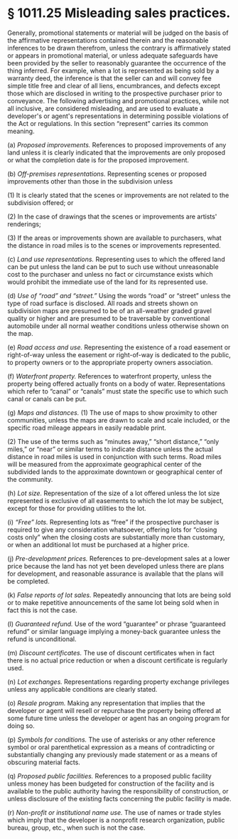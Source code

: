 # § 1011.25   Misleading sales practices.

Generally, promotional statements or material will be judged on the basis of the affirmative representations contained therein and the reasonable inferences to be drawn therefrom, unless the contrary is affirmatively stated or appears in promotional material, or unless adequate safeguards have been provided by the seller to reasonably guarantee the occurrence of the thing inferred. For example, when a lot is represented as being sold by a warranty deed, the inference is that the seller can and will convey fee simple title free and clear of all liens, encumbrances, and defects except those which are disclosed in writing to the prospective purchaser prior to conveyance. The following advertising and promotional practices, while not all inclusive, are considered misleading, and are used to evaluate a developer's or agent's representations in determining possible violations of the Act or regulations. In this section “represent” carries its common meaning.


(a) *Proposed improvements.* References to proposed improvements of any land unless it is clearly indicated that the improvements are only proposed or what the completion date is for the proposed improvement.


(b) *Off-premises representations.* Representing scenes or proposed improvements other than those in the subdivision unless


(1) It is clearly stated that the scenes or improvements are not related to the subdivision offered; or


(2) In the case of drawings that the scenes or improvements are artists' renderings;


(3) If the areas or improvements shown are available to purchasers, what the distance in road miles is to the scenes or improvements represented.


(c) *Land use representations.* Representing uses to which the offered land can be put unless the land can be put to such use without unreasonable cost to the purchaser and unless no fact or circumstance exists which would prohibit the immediate use of the land for its represented use.


(d) *Use of “road” and “street.”* Using the words “road” or “street” unless the type of road surface is disclosed. All roads and streets shown on subdivision maps are presumed to be of an all-weather graded gravel quality or higher and are presumed to be traversable by conventional automobile under all normal weather conditions unless otherwise shown on the map.


(e) *Road access and use.* Representing the existence of a road easement or right-of-way unless the easement or right-of-way is dedicated to the public, to property owners or to the appropriate property owners association.


(f) *Waterfront property.* References to waterfront property, unless the property being offered actually fronts on a body of water. Representations which refer to “canal” or “canals” must state the specific use to which such canal or canals can be put.


(g) *Maps and distances.* (1) The use of maps to show proximity to other communities, unless the maps are drawn to scale and scale included, or the specific road mileage appears in easily readable print.


(2) The use of the terms such as “minutes away,” “short distance,” “only miles,” or “near” or similar terms to indicate distance unless the actual distance in road miles is used in conjunction with such terms. Road miles will be measured from the approximate geographical center of the subdivided lands to the approximate downtown or geographical center of the community.


(h) *Lot size.* Representation of the size of a lot offered unless the lot size represented is exclusive of all easements to which the lot may be subject, except for those for providing utilities to the lot.


(i) *“Free” lots.* Representing lots as “free” if the prospective purchaser is required to give any consideration whatsoever, offering lots for “closing costs only” when the closing costs are substantially more than customary, or when an additional lot must be purchased at a higher price.


(j) *Pre-development prices.* References to pre-development sales at a lower price because the land has not yet been developed unless there are plans for development, and reasonable assurance is available that the plans will be completed.


(k) *False reports of lot sales.* Repeatedly announcing that lots are being sold or to make repetitive announcements of the same lot being sold when in fact this is not the case.


(l) *Guaranteed refund.* Use of the word “guarantee” or phrase “guaranteed refund” or similar language implying a money-back guarantee unless the refund is unconditional.


(m) *Discount certificates.* The use of discount certificates when in fact there is no actual price reduction or when a discount certificate is regularly used.


(n) *Lot exchanges.* Representations regarding property exchange privileges unless any applicable conditions are clearly stated.


(o) *Resale program.* Making any representation that implies that the developer or agent will resell or repurchase the property being offered at some future time unless the developer or agent has an ongoing program for doing so.


(p) *Symbols for conditions.* The use of asterisks or any other reference symbol or oral parenthetical expression as a means of contradicting or substantially changing any previously made statement or as a means of obscuring material facts.


(q) *Proposed public facilities.* References to a proposed public facility unless money has been budgeted for construction of the facility and is available to the public authority having the responsibility of construction, or unless disclosure of the existing facts concerning the public facility is made.


(r) *Non-profit or institutional name use.* The use of names or trade styles which imply that the developer is a nonprofit research organization, public bureau, group, etc., when such is not the case.




